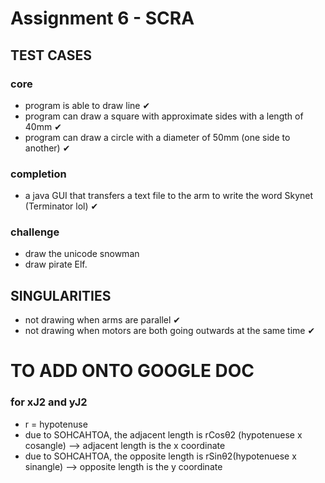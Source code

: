 # Assignment 6 - SCRA 

## TEST CASES

### core
- program is able to draw line ✔
- program can draw a square with approximate sides with a length of 40mm ✔
- program can draw a circle with a diameter of 50mm (one side to another) ✔

### completion
- a java GUI that transfers a text file to the arm to write the word Skynet (Terminator lol) ✔

### challenge
- draw the unicode snowman
- draw pirate Elf. 

## SINGULARITIES
- not drawing when arms are parallel ✔
- not drawing when motors are both going outwards at the same time ✔


# TO ADD ONTO GOOGLE DOC

### for xJ2 and yJ2
- r = hypotenuse
- due to SOHCAHTOA, the adjacent length is rCosθ2 (hypotenuese x cosangle) --> adjacent length is the x coordinate
- due to SOHCAHTOA, the opposite length is rSinθ2(hypotenuese x sinangle) --> opposite length is the y coordinate




